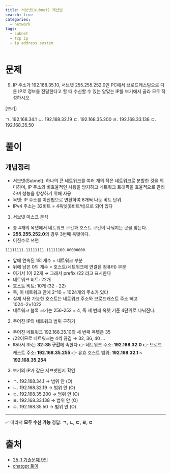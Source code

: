 ```yaml
---
title: 서브넷(subnet) 계산법
search: true
categories:
  - network
tags:
  - subnet
  - tcp ip
  - ip address system
---
```

# 문제
9. IP 주소가 192.168.35.10, 서브넷 255.255.252.0인 PC에서 브로드캐스팅으로 다른 IP로 정보를 전달한다고 할 때 수신할 수 있는 알맞는 IP를 보기에서 골라 모두 작성하시오.

[보기]

ㄱ. 192.168.34.1
ㄴ. 192.168.32.19
ㄷ. 192.168.35.200
ㄹ. 192.168.33.138
ㅁ. 192.168.35.50

# 풀이
## 개념정리
- 서브넷(Subnet): 하나의 큰 네트워크를 여러 개의 작은 네트워크로 분할한 것을 의미하며, IP 주소의 비효율적인 사용을 방지하고 네트워크 트래픽을 효율적으로 관리하며 성능을 향상하기 위해 사용  
- 옥텟: IP 주소를 이진법으로 변환하여 8개씩 나눈 비트 단위  
- IPv4 주소는 32비트 = 4옥텟(8비트씩)으로 되어 있다

1. 서브넷 마스크 분석
- 총 4개의 옥텟에서 네트워크 구간과 호스트 구간이 나눠지는 곳을 찾는다.
- **255.255.252.0**의 경우 3번째 옥텟이다.
- 이진수로 쓰면
```markdown
11111111.11111111.11111100.00000000

```
- 앞에 연속된 1의 개수 = 네트워크 부분
- 뒤에 남은 0의 개수 = 호스트(네트워크에 연결된 컴퓨터) 부분
- 여기서 1이 22개 → 그래서 prefix /22 라고 표시한다
- 네트워크 비트: 22개
- 호스트 비트: 10개 (32 - 22)
- 즉, 이 네트워크 안에 2^10 = 1024개의 주소가 있댜
- 실제 사용 가능한 호스트는 네트워크 주소와 브로드캐스트 주소 빼고 1024−2=1022
- 네트워크 블록 크기는 256-252 = 4, 즉 세 번째 옥텟 기준 4단위로 나눠진다.

2. 주어진 IP의 네트워크 범위 구하기
- 주어진 네트워크 192.168.35.10의 세 번째 옥텟은 35
- /22이므로 네트워크는 4씩 끊김 → 32, 36, 40 …
- 따라서 35는 **32–35 구간**에 속한다
  👉 네트워크 주소: **192.168.32.0**
  👉 브로드캐스트 주소: **192.168.35.255**
  👉 유효 호스트 범위: **192.168.32.1 \~ 192.168.35.254**

  
3. 보기의 IP가 같은 서브넷인지 확인

* ㄱ. 192.168.34.1 → 범위 안 (O)
* ㄴ. 192.168.32.19 → 범위 안 (O)
* ㄷ. 192.168.35.200 → 범위 안 (O)
* ㄹ. 192.168.33.138 → 범위 안 (O)
* ㅁ. 192.168.35.50 → 범위 안 (O)

---

✅ 따라서 **모두 수신 가능**
정답: **ㄱ, ㄴ, ㄷ, ㄹ, ㅁ**



# 출처
- [25-1 기출문제 9번](https://chobopark.tistory.com/540)
- [chatgpt 풀이](https://chatgpt.com/share/68b25e1a-be68-8009-bfb2-e39b525a86d3)
